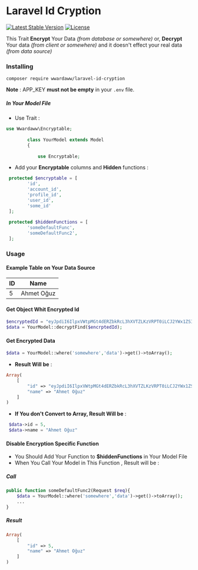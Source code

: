 # Laravel Id Cryption

[![Latest Stable Version](https://poser.pugx.org/wwardaww/laravel-id-cryption/version)](https://packagist.org/packages/wwardaww/laravel-id-cryption)
[![License](https://poser.pugx.org/wwardaww/laravel-id-cryption/license)](https://packagist.org/packages/wwardaww/laravel-id-cryption)

This Trait **Encrypt** Your Data *(from database or somewhere)* or, **Decrypt** Your data *(from client or somewhere)* and it doesn't effect your real data *(from data source)*

### Installing

`composer require wwardaww/laravel-id-cryption`

**Note** : APP_KEY **must not be empty** in your `.env` file.

##### In Your Model File
- Use Trait : 
```php
use Wwardaww\Encryptable;
        
        class YourModel extends Model
        {
        
            use Encryptable; 
 ```
 
- Add your **Encryptable** columns and **Hidden** functions :

```php
 protected $encryptable = [
        'id',
        'account_id',
        'profile_id',
        'user_id',
        'some_id'
 ];
    
 protected $hiddenFunctions = [
        'someDefaultFunc',
        'someDefaultFunc2',  
 ];
```

### Usage

#### Example Table on Your Data Source


|ID       |Name           |
|---------|---------------|
|5        |Ahmet Oğuz     |

#### Get Object Whit Encrypted Id
```php
$encryptedId = "eyJpdiI6IlpxVWtpMGt4dERZbkRcL3hXVTZLKzVRPT0iLCJ2YWx1ZSI6IkhUNzF3MEFsRW1cL2tcLzVTRlZ6QmVaZz09IiwibWFjIjoiZTI5M2JiZTRiNzA2NGVjMTIwNmJhNWZjNjA4YmRmY2NlNzIxYTA2MWM3YTI1ZjVlYzQyMWQ5MzIwZDBlYzQ1OSJ9"
$data = YourModel::decryptFind($encrptedId);
```

#### Get Encrypted Data 

```php
$data = YourModel::where('somewhere','data')->get()->toArray();
```
- **Result Will be** : 

```php
Array(
    [
        "id" => "eyJpdiI6IlpxVWtpMGt4dERZbkRcL3hXVTZLKzVRPT0iLCJ2YWx1ZSI6IkhUNzF3MEFsRW1cL2tcLzVTRlZ6QmVaZz09IiwibWFjIjoiZTI5M2JiZTRiNzA2NGVjMTIwNmJhNWZjNjA4YmRmY2NlNzIxYTA2MWM3YTI1ZjVlYzQyMWQ5MzIwZDBlYzQ1OSJ9",
        "name" => "Ahmet Oğuz"
    ]
)
```
- **If You don't Convert to Array, Result Will be** :
```php
 $data->id = 5,
 $data->name = "Ahmet Oğuz"
```

#### Disable Encryption Specific Function

- You Should Add Your Function to **$hiddenFunctions** in Your Model File
- When You Call Your Model in This Function , Result will be : 

##### Call
```php
public function someDefaultFunc2(Request $req){
    $data = YourModel::where('somewhere','data')->get()->toArray();
    ...
}

```
##### Result
```php
Array(
    [
        "id" => 5,
        "name" => "Ahmet Oğuz"
    ]
)
```

